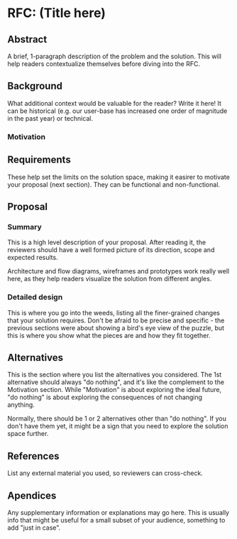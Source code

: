 # RFC: (Title here)

## Abstract
A brief, 1-paragraph description of the problem and the solution. This will help readers contextualize themselves before diving into the RFC. 

## Background
What additional context would be valuable for the reader? Write it here! It can be historical (e.g. our user-base has increased one order of magnitude in the past year) or technical.

### Motivation

## Requirements
These help set the limits on the solution space, making it easirer to motivate your proposal (next section). They can be functional and non-functional.

## Proposal

### Summary
This is a high level description of your proposal. After reading it, the reviewers should have a well formed picture of its direction, scope and expected results.

Architecture and flow diagrams, wireframes and prototypes work really well here, as they help readers visualize the solution from different angles.

### Detailed design
This is where you go into the weeds, listing all the finer-grained changes that your solution requires. Don't be afraid to be precise and specific - the previous sections were about showing a bird's eye view of the puzzle, but this is where you show what the pieces are and how they fit together.

## Alternatives

This is the section where you list the alternatives you considered. The 1st alternative should always "do nothing", and it's like the complement to the Motivation section. While "Motivation" is about exploring the ideal future, "do nothing" is about exploring the consequences of not changing anything.

Normally, there should be 1 or 2 alternatives other than "do nothing". If you don't have them yet, it might be a sign that you need to explore the solution space further.

## References

List any external material you used, so reviewers can cross-check.

## Apendices

Any supplementary information or explanations may go here. This is usually info that might be useful for a small subset of your audience, something to add "just in case".
